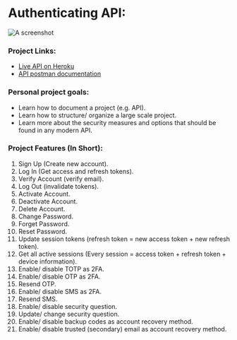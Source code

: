 
# Authenticating API:
![A screenshot]("https://im.ge/i/Fh6yxG")

### Project Links:
- [Live API on Heroku](https://social-app-260.herokuapp.com/)
- [API postman documentation](https://documenter.getpostman.com/view/8694181/UzXM1yep#c559612b-3c64-481a-a03f-c7b7560646ee)

### Personal project goals:
- Learn how to document a project (e.g. API).
- Learn how to structure/ organize a large scale project.
- Learn more about the security measures and options that should be found in any modern API.


### Project Features (In Short):
1) Sign Up (Create new account).
2) Log In (Get access and refresh tokens).
3) Verify Account (verify email).
3) Log Out (invalidate tokens).
4) Activate Account.
5) Deactivate Account.
6) Delete Account.
7) Change Password.
8) Forget Password.
9) Reset Password.
10) Update session tokens (refresh token = new access token + new refresh token).
11) Get all active sessions (Every session = access token + refresh token + device information).
12) Enable/ disable TOTP as 2FA.
13) Enable/ disable OTP as 2FA.
14) Resend OTP.
15) Enable/ disable SMS as 2FA.
16) Resend SMS.
17) Enable/ disable security question.
18) Update/ change security question.
19) Enable/ disable backup codes as account recovery method.
20) Enable/ disable trusted (secondary) email as account recovery method.